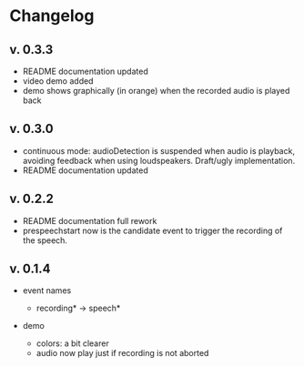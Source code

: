 # Changelog

## v. 0.3.3

- README documentation updated 
- video demo added 
- demo shows graphically (in orange) when the recorded audio is played back

## v. 0.3.0

- continuous mode: audioDetection is suspended when audio is playback, 
  avoiding feedback when using loudspeakers. Draft/ugly implementation.
- README documentation updated 

## v. 0.2.2
- README documentation full rework 
- prespeechstart now is the candidate event to trigger the recording of the speech.

## v. 0.1.4

- event names 
  - recording* -> speech*

- demo 
  - colors: a bit clearer 
  - audio now play just if recording is not aborted
